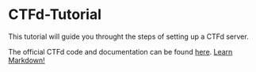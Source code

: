# CTFd-Tutorial

This tutorial will guide you throught the steps of setting up a CTFd server.

The official CTFd code and documentation can be found [here](https://github.com/CTFd/CTFd).
<a href="https://www.markdownguide.org" target="_blank">Learn Markdown!</a>